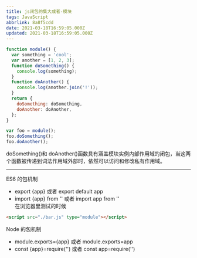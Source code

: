 ```yaml
---
title: js闭包的集大成者-模块
tags: JavaScript
abbrlink: 8a8f5cdd
date: 2021-03-18T16:59:05.000Z
updated: 2021-03-18T16:59:05.000Z
---
```


```javascript
function module() {
  var something = 'cool';
  var another = [1, 2, 3];
  function doSomething() {
    console.log(something);
  }
  function doAnother() {
    console.log(another.join('!'));
  }
  return {
    doSomething: doSomething,
    doAnother: doAnother,
  };
}

var foo = module();
foo.doSomething();
foo.doAnother();
```

<!-- more -->

doSomething()和 doAnother()函数具有涵盖模块实例内部作用域的闭包，当这两个函数被传递到词法作用域外部时，依然可以访问和修改私有作用域。

---

ES6 的包机制

- export {app} 或者 export default app
- import {app} from '' 或者 import app from ''  
  在浏览器里测试的时候

```html
<script src="./bar.js" type="module"></script>
```

Node 的包机制

- module.exports={app} 或者 module.exports=app
- const {app}=require('') 或者 const app=require('')
